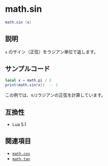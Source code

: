 # math.sin

```lua
math.sin (x)
```

## 説明

`x` のサイン（正弦）をラジアン単位で返します。

## サンプルコード

```lua
local x = math.pi / 2
print(math.sin(x))  -- 1
```

この例では、`π/2`ラジアンの正弦を計算しています。

## 互換性

- Lua 5.1

## 関連項目

- [`math.cos`](cos.md)
- [`math.tan`](tan.md)